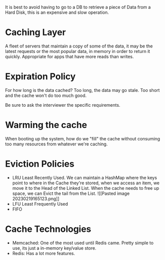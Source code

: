 It is best to avoid having to go to a DB to retrieve a piece of Data from a Hard Disk, this is an expensive and slow operation.

# Caching Layer

A fleet of servers that maintain a copy of some of the data, it may be the latest requests or the most popular data, in memory in order to return it quickly.
Appropriate for apps that have more reads than writes.

# Expiration Policy
For how long is the data cached? Too long, the data may go stale. Too short and the cache won't do too much good.

Be sure to ask the interviewer the specific requirements.

# Warming the cache
When booting up the system, how do we "fill" the cache without consuming too many resources from whatever we're caching.

# Eviction Policies
- LRU Least Recently Used. We can maintain a HashMap where the keys point to where in the Cache they're stored, when we access an item, we move it to the Head of the Linked List. When the cache needs to free up space, we can Evict the tail from the List.
![[Pasted image 20230219165123.png]]
- LFU Least Frequently Used
- FIFO

# Cache Technologies

- Memcached: One of the most used until Redis came. Pretty simple to use, its just a in-memory key/value store.
- Redis: Has a lot more features.